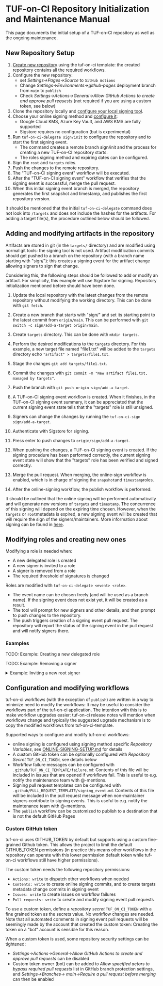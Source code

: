# TUF-on-CI Repository Initialization and Maintenance Manual

This page documents the initial setup of a TUF-on-CI repository as well as the
ongoing maintenance.

## New Repository Setup

1. [Create new repository](https://github.com/new?template_name=tuf-on-ci-template&template_owner=theupdateframework)
   using the tuf-on-ci template: the created repository contains all the required workflows.
1. Configure the new repository:
   * set _Settings->Pages->Source_ to `GitHub Actions`
   * Change _Settings->Environments->github-pages_ deployment branch from `main` to
     `publish`
   * Check _Settings->Actions->General->Allow GitHub Actions to create and approve pull requests_
     (not required if you are using a custom token, see below)
1. Clone the repository locally and [configure your local signing tool](SIGNER-SETUP.md).
1. Choose your online signing method and [configure it](ONLINE-SIGNING-SETUP.md):
   * Google Cloud KMS, Azure Key Vault, and AWS KMS are fully supported
   * Sigstore requires no configuration (but is experimental)
1. Run `tuf-on-ci-delegate sign/init` to configure the repository and to start the
   first signing event.
   * The command creates a remote branch sign/init and the process for creating a new TUF-on-CI repository starts.
   * The roles signing method and expiring dates can be configured.
1. Sign the `root` and `targets` roles.
1. Push the changes to the remote repository.
1. The "TUF-on-CI signing event" workflow will be executed.  
1. After the "TUF-on-CI signing event" workflow that verifies that the signing event is successful, merge the pull request.
1. When this initial signing event branch is merged, the repository generates the first snapshot and timestamp, and publishes the first repository version.

It should be mentioned that the initial `tuf-on-ci-delegate` command does not look into `/targets` and does not include the hashes for the artifacts. For adding a target file(s), the procedure outlined below should be followed.

## Adding and modifying artifacts in the repository

Artifacts are stored in git (in the `targets/` directory) and are modified using normal git tools: the signing tool is not used. Artifact modification commits should get pushed to a branch on the repository (with a branch name starting with "sign/"): this creates a signing event for the artifact change allowing signers to sign that change.

Considering this, the following steps should be followed to add or modify an artifact. For simplicity, this example will use Sigstore for signing. Repository initialization mentioned before should have been done.

1. Update the local repository with the latest changes from the remote repository without modifying the working directory. This can be done with `git fetch`.
2. Create a new branch that starts with "sign/" and set its starting point to the latest commit from `origin/main`. This can be performed with `git switch -c sign/add-a-target origin/main`.

3. Create `targets` directory. This can be done with `mkdir targets`.

4. Perform the desired modifications to the `targets` directory. For this example, a new target file named "file1.txt" will be added to the `targets` directory echo `"artifact" > targets/file1.txt`.

5. Stage the changes `git add targets/file1.txt`.

6. Commit the changes with `git commit -m "New artifact file1.txt, managed by targets"`.

7. Push the branch with `git push origin sign/add-a-target`.

8. A TUF-on-CI signing event workflow is created. When it finishes, in the TUF-on-CI signing event summary, it can be appreciated that the current signing event state tells that the "targets" role is still unsigned.

9. Signers can change the changes by running the `tuf-on-ci-sign sign/add-a-target`.
  
10. Authenticate with Sigstore for signing.

11. Press enter to push changes to `origin/sign/add-a-target`.

12. When pushing the changes, a TUF-on-CI signing event is created. If the signing procedure has been performed correctly, the current signing event state will show that the "targets" role has been verified and signed correctly.

13. Merge the pull request. When merging, the online-sign workflow is enabled, which is in charge of signing the `snapshot`and `timestamp`roles.

14. After the online-signing workflow, the publish workflow is performed.

It should be outlined that the online signing will be performed automatically and will generate new versions of `targets` and `timestamp`. The concurrence of this signing will depend on the expiring time chosen. However, when the `targets` or `root`metadata is expired, a new signing event will be created that will require the sign of the signers/maintainers. More information about signing can be found in [here](SIGNER-MANUAL.md).

## Modifying roles and creating new ones

Modifying a role is needed when:

* A new delegated role is created
* A new signer is invited to a role
* A signer is removed from a role
* The required threshold of signatures is changed

Roles are modified with `tuf-on-ci-delegate <event> <role>`.

* The event name can be chosen freely (and will be used as a branch name). If the signing
  event does not exist yet, it will be created as a result.
* The tool will prompt for new signers and other details, and then prompt to push changes
  to the repository.
* The push triggers creation of a signing event pull request. The repository will report the
  status of the signing event in the pull request and will notify signers there.

### Examples

TODO: Example: Creating a new delegated role

TODO: Example: Removing a signer

<details>
<summary>Example: Inviting a new root signer</summary>
In this example the root signers list contains a single signer, but it is modified to contain
two signers instead. The process is:

* tuf-on-ci-delegate is used to modify signers
* the new signer accepts the invitation and adds their keys to the delegating role's metadata
* the signers of the delegating role must accept the new key by signing the new
  version of delegating metadata

```shell
$ tuf-on-ci-delegate sign/add-fakeuser-2 root

Remote branch not found: branching off from main
Modifying delegation for root

Configuring role root
1. Configure signers: [@-fakeuser-1], requiring 1 signatures
2. Configure expiry: Role expires in 365 days, re-signing starts 60 days before expiry
Please choose an option or press enter to continue: 1
Please enter list of root signers [@-fakeuser-1]: @-fakeuser-1,@-fakeuser-2
Please enter root threshold [1]:
1. Configure signers: [@-fakeuser-1, @-fakeuser-2], requiring 1 signatures
2. Configure expiry: Role expires in 365 days, re-signing starts 60 days before expiry
Please choose an option or press enter to continue:
...
```

Once finished the changes are pushed to the signing event branch
which in the above example is `sign/add-fakueuser-2`.

The repository automation runs the [signing
automation](https://github.com/theupdateframework/tuf-on-ci-template/blob/main/.github/workflows/signing-event.yml)
that creates PRs with comments documenting current signing event state
and tags each signer. These comments (along with the PR commits) should
provide signers with a clear view of what is happening in the signing
event.

To accept the invitation and become a signer, the invitee runs
`tuf-on-ci-sign <event-name>` and provides information on what key to
use.

After this the delegating role signers (in this case root signers) accept
the new key by signing the delegating metadata version.
</details>

## Configuration and modifying workflows

tuf-on-ci workflows (with the exception of `publish`) are written in a way to minimize
need to modify the workflows: It may be useful to consider the workflows part of the
tuf-on-ci application. The intention with this is to make workflow upgrades easier:
tuf-on-ci release notes will mention when workflows change and typically the suggested
upgrade mechanism is to copy the modified workflows from tuf-on-ci-template.

Supported ways to configure and modify tuf-on-ci workflows:

* online signing is configured using signing method specific _Repository Variables_,
  see [ONLINE-SIGNING-SETUP.md](ONLINE-SIGNING-SETUP.md) for details
* A custom GitHub token can be optionally configured with _Repository Secret_
  `TUF_ON_CI_TOKEN`, see details below
* Workflow failure messages can be configured with `.github/TUF_ON_CI_TEMPLATE/failure.md`:
  Contents of this file will be included in issues that are opened if workflows fail. This is
  useful to e.g. notify the maintenance team with @-mentions.
* Signing pull request templates can be configured with
  `.github/PULL_REQUEST_TEMPLATE/signing_event.md`. Contents of this file will be included in
  the pull request message when non-maintainer signers contribute to signing events. This is
  useful to e.g. notify the maintenance team with @-mentions.
* The `publish` workflow can be customized to publish to a destination that is not
  the default GitHub Pages

### Custom GitHub token

tuf-on-ci uses GITHUB_TOKEN by default but supports using a custom fine-grained Github
token. This allows the project to limit the default GITHUB_TOKEN permissions
(in practice this means other workflows in the repository can operate with this lower
permission default token while tuf-on-ci workflows still have higher permissions).

The custom token needs the following repository permissions:

* `Actions: write` to dispatch other workflows when needed
* `Contents: write` to create online signing commits, and to create targets metadata
  change commits in signing event
* `Issues: write` to create issues on workflow failures
* `Pull requests: write` to create and modify signing event pull requests

To use a custom token, define a _repository secret_ `TUF_ON_CI_TOKEN` with a fine grained
token as the secrets value. No workflow changes are needed. Note that all automated comments
in signing event pull requests will be seemingly made by the account that created the custom
token: Creating the token on a "bot" account is sensible for this reason.

When a custom token is used, some repository security settings can be tightened:

* _Settings->Actions->General->Allow GitHub Actions to create and approve pull requests_
  can be disabled
* Custom token owner (bot) can be added to _Allow specified actors to bypass required
  pull requests_ list in GitHub branch protection settings, and _Settings->Branches->
  main->Require a pull request before merging_ can then be enabled
